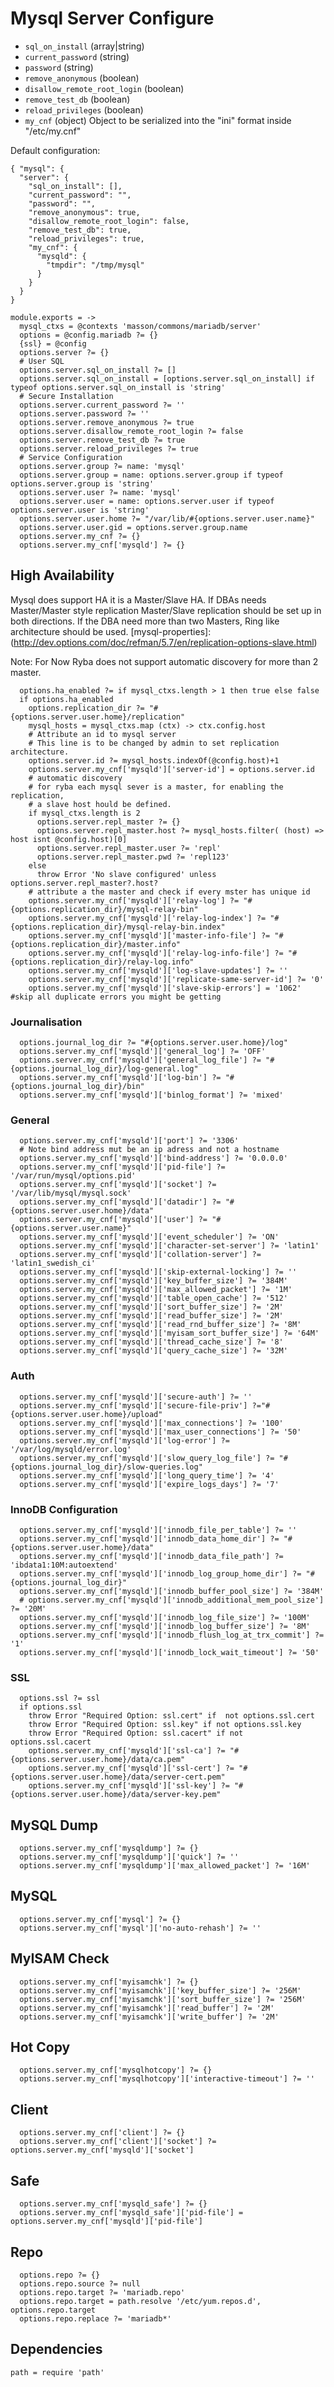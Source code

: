 
# Mysql Server Configure

*   `sql_on_install` (array|string)
*   `current_password` (string)
*   `password` (string)
*   `remove_anonymous` (boolean)
*   `disallow_remote_root_login` (boolean)
*   `remove_test_db` (boolean)
*   `reload_privileges` (boolean)
*   `my_cnf` (object)
    Object to be serialized into the "ini" format inside "/etc/my.cnf"

Default configuration:

```
{ "mysql": {
  "server": {
    "sql_on_install": [],
    "current_password": "",
    "password": "",
    "remove_anonymous": true,
    "disallow_remote_root_login": false,
    "remove_test_db": true,
    "reload_privileges": true,
    "my_cnf": {
      "mysqld": {
        "tmpdir": "/tmp/mysql"
      }
    }
  }
}
```

    module.exports = ->
      mysql_ctxs = @contexts 'masson/commons/mariadb/server'
      options = @config.mariadb ?= {}
      {ssl} = @config
      options.server ?= {}
      # User SQL
      options.server.sql_on_install ?= []
      options.server.sql_on_install = [options.server.sql_on_install] if typeof options.server.sql_on_install is 'string'
      # Secure Installation
      options.server.current_password ?= ''
      options.server.password ?= ''
      options.server.remove_anonymous ?= true
      options.server.disallow_remote_root_login ?= false
      options.server.remove_test_db ?= true
      options.server.reload_privileges ?= true
      # Service Configuration
      options.server.group ?= name: 'mysql'
      options.server.group = name: options.server.group if typeof options.server.group is 'string'
      options.server.user ?= name: 'mysql'
      options.server.user = name: options.server.user if typeof options.server.user is 'string'
      options.server.user.home ?= "/var/lib/#{options.server.user.name}"
      options.server.user.gid = options.server.group.name
      options.server.my_cnf ?= {}
      options.server.my_cnf['mysqld'] ?= {}

## High Availability
Mysql does support HA it is a Master/Slave HA. If DBAs needs Master/Master style replication
Master/Slave replication should be set up in both directions.
If the DBA need more than two Masters, Ring like architecture should be used.
[mysql-properties]:(http://dev.options.com/doc/refman/5.7/en/replication-options-slave.html)

Note: For Now Ryba does not support automatic discovery for more than 2 master.

      options.ha_enabled ?= if mysql_ctxs.length > 1 then true else false
      if options.ha_enabled
        options.replication_dir ?= "#{options.server.user.home}/replication"
        mysql_hosts = mysql_ctxs.map (ctx) -> ctx.config.host
        # Attribute an id to mysql server
        # This line is to be changed by admin to set replication architecture.
        options.server.id ?= mysql_hosts.indexOf(@config.host)+1
        options.server.my_cnf['mysqld']['server-id'] = options.server.id
        # automatic discovery
        # for ryba each mysql sever is a master, for enabling the replication,
        # a slave host hould be defined.
        if mysql_ctxs.length is 2
          options.server.repl_master ?= {}
          options.server.repl_master.host ?= mysql_hosts.filter( (host) => host isnt @config.host)[0]
          options.server.repl_master.user ?= 'repl'
          options.server.repl_master.pwd ?= 'repl123'
        else
          throw Error 'No slave configured' unless options.server.repl_master?.host?
        # attribute a the master and check if every mster has unique id
        options.server.my_cnf['mysqld']['relay-log'] ?= "#{options.replication_dir}/mysql-relay-bin"
        options.server.my_cnf['mysqld']['relay-log-index'] ?= "#{options.replication_dir}/mysql-relay-bin.index"
        options.server.my_cnf['mysqld']['master-info-file'] ?= "#{options.replication_dir}/master.info"
        options.server.my_cnf['mysqld']['relay-log-info-file'] ?= "#{options.replication_dir}/relay-log.info"
        options.server.my_cnf['mysqld']['log-slave-updates'] ?= ''
        options.server.my_cnf['mysqld']['replicate-same-server-id'] ?= '0'
        options.server.my_cnf['mysqld']['slave-skip-errors'] = '1062' #skip all duplicate errors you might be getting

### Journalisation

      options.journal_log_dir ?= "#{options.server.user.home}/log"
      options.server.my_cnf['mysqld']['general_log'] ?= 'OFF'
      options.server.my_cnf['mysqld']['general_log_file'] ?= "#{options.journal_log_dir}/log-general.log"
      options.server.my_cnf['mysqld']['log-bin'] ?= "#{options.journal_log_dir}/bin"
      options.server.my_cnf['mysqld']['binlog_format'] ?= 'mixed'

### General

      options.server.my_cnf['mysqld']['port'] ?= '3306'
      # Note bind address mut be an ip adress and not a hostname
      options.server.my_cnf['mysqld']['bind-address'] ?= '0.0.0.0'
      options.server.my_cnf['mysqld']['pid-file'] ?= '/var/run/mysql/options.pid'
      options.server.my_cnf['mysqld']['socket'] ?= '/var/lib/mysql/mysql.sock'
      options.server.my_cnf['mysqld']['datadir'] ?= "#{options.server.user.home}/data"
      options.server.my_cnf['mysqld']['user'] ?= "#{options.server.user.name}"
      options.server.my_cnf['mysqld']['event_scheduler'] ?= 'ON'
      options.server.my_cnf['mysqld']['character-set-server'] ?= 'latin1'
      options.server.my_cnf['mysqld']['collation-server'] ?= 'latin1_swedish_ci'
      options.server.my_cnf['mysqld']['skip-external-locking'] ?= ''
      options.server.my_cnf['mysqld']['key_buffer_size'] ?= '384M'
      options.server.my_cnf['mysqld']['max_allowed_packet'] ?= '1M'
      options.server.my_cnf['mysqld']['table_open_cache'] ?= '512'
      options.server.my_cnf['mysqld']['sort_buffer_size'] ?= '2M'
      options.server.my_cnf['mysqld']['read_buffer_size'] ?= '2M'
      options.server.my_cnf['mysqld']['read_rnd_buffer_size'] ?= '8M'
      options.server.my_cnf['mysqld']['myisam_sort_buffer_size'] ?= '64M'
      options.server.my_cnf['mysqld']['thread_cache_size'] ?= '8'
      options.server.my_cnf['mysqld']['query_cache_size'] ?= '32M'

### Auth

      options.server.my_cnf['mysqld']['secure-auth'] ?= ''
      options.server.my_cnf['mysqld']['secure-file-priv'] ?="#{options.server.user.home}/upload"
      options.server.my_cnf['mysqld']['max_connections'] ?= '100'
      options.server.my_cnf['mysqld']['max_user_connections'] ?= '50'
      options.server.my_cnf['mysqld']['log-error'] ?= '/var/log/mysqld/error.log'
      options.server.my_cnf['mysqld']['slow_query_log_file'] ?= "#{options.journal_log_dir}/slow-queries.log"
      options.server.my_cnf['mysqld']['long_query_time'] ?= '4'
      options.server.my_cnf['mysqld']['expire_logs_days'] ?= '7'

### InnoDB Configuration

      options.server.my_cnf['mysqld']['innodb_file_per_table'] ?= ''
      options.server.my_cnf['mysqld']['innodb_data_home_dir'] ?= "#{options.server.user.home}/data"
      options.server.my_cnf['mysqld']['innodb_data_file_path'] ?= 'ibdata1:10M:autoextend'
      options.server.my_cnf['mysqld']['innodb_log_group_home_dir'] ?= "#{options.journal_log_dir}"
      options.server.my_cnf['mysqld']['innodb_buffer_pool_size'] ?= '384M'
      # options.server.my_cnf['mysqld']['innodb_additional_mem_pool_size'] ?= '20M'
      options.server.my_cnf['mysqld']['innodb_log_file_size'] ?= '100M'
      options.server.my_cnf['mysqld']['innodb_log_buffer_size'] ?= '8M'
      options.server.my_cnf['mysqld']['innodb_flush_log_at_trx_commit'] ?= '1'
      options.server.my_cnf['mysqld']['innodb_lock_wait_timeout'] ?= '50'
      
### SSL

      options.ssl ?= ssl
      if options.ssl
        throw Error "Required Option: ssl.cert" if  not options.ssl.cert
        throw Error "Required Option: ssl.key" if not options.ssl.key
        throw Error "Required Option: ssl.cacert" if not options.ssl.cacert
        options.server.my_cnf['mysqld']['ssl-ca'] ?= "#{options.server.user.home}/data/ca.pem"
        options.server.my_cnf['mysqld']['ssl-cert'] ?= "#{options.server.user.home}/data/server-cert.pem"
        options.server.my_cnf['mysqld']['ssl-key'] ?= "#{options.server.user.home}/data/server-key.pem"

## MySQL Dump

      options.server.my_cnf['mysqldump'] ?= {}
      options.server.my_cnf['mysqldump']['quick'] ?= ''
      options.server.my_cnf['mysqldump']['max_allowed_packet'] ?= '16M'

## MySQL

      options.server.my_cnf['mysql'] ?= {}
      options.server.my_cnf['mysql']['no-auto-rehash'] ?= ''

## MyISAM Check

      options.server.my_cnf['myisamchk'] ?= {}
      options.server.my_cnf['myisamchk']['key_buffer_size'] ?= '256M'
      options.server.my_cnf['myisamchk']['sort_buffer_size'] ?= '256M'
      options.server.my_cnf['myisamchk']['read_buffer'] ?= '2M'
      options.server.my_cnf['myisamchk']['write_buffer'] ?= '2M'

## Hot Copy

      options.server.my_cnf['mysqlhotcopy'] ?= {}
      options.server.my_cnf['mysqlhotcopy']['interactive-timeout'] ?= ''

## Client
      
      options.server.my_cnf['client'] ?= {}
      options.server.my_cnf['client']['socket'] ?= options.server.my_cnf['mysqld']['socket']

## Safe
      
      options.server.my_cnf['mysqld_safe'] ?= {}
      options.server.my_cnf['mysqld_safe']['pid-file'] = options.server.my_cnf['mysqld']['pid-file']

## Repo
      
      options.repo ?= {}
      options.repo.source ?= null
      options.repo.target ?= 'mariadb.repo'
      options.repo.target = path.resolve '/etc/yum.repos.d', options.repo.target
      options.repo.replace ?= 'mariadb*'


## Dependencies

    path = require 'path'
